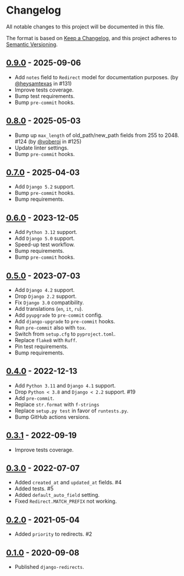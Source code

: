 # Changelog

All notable changes to this project will be documented in this file.

The format is based on [Keep a Changelog](https://keepachangelog.com/en/1.0.0/),
and this project adheres to [Semantic Versioning](https://semver.org/spec/v2.0.0.html).

## [0.9.0](https://github.com/fabiocaccamo/django-redirects/releases/tag/0.9.0) - 2025-09-06
-   Add `notes` field to `Redirect` model for documentation purposes. (by [@heysamtexas](https://github.com/heysamtexas) in #131)
-   Improve tests coverage.
-   Bump test requirements.
-   Bump `pre-commit` hooks.

## [0.8.0](https://github.com/fabiocaccamo/django-redirects/releases/tag/0.8.0) - 2025-05-03
-   Bump up `max_length` of old_path/new_path fields from 255 to 2048. #124 (by [@voberoi](https://github.com/voberoi) in #125)
-   Update linter settings.
-   Bump `pre-commit` hooks.

## [0.7.0](https://github.com/fabiocaccamo/django-redirects/releases/tag/0.7.0) - 2025-04-03
-   Add `Django 5.2` support.
-   Bump `pre-commit` hooks.
-   Bump requirements.

## [0.6.0](https://github.com/fabiocaccamo/django-redirects/releases/tag/0.6.0) - 2023-12-05
-   Add `Python 3.12` support.
-   Add `Django 5.0` support.
-   Speed-up test workflow.
-   Bump requirements.
-   Bump `pre-commit` hooks.

## [0.5.0](https://github.com/fabiocaccamo/django-redirects/releases/tag/0.5.0) - 2023-07-03
-   Add `Django 4.2` support.
-   Drop `Django 2.2` support.
-   Fix `Django 3.0` compatibility.
-   Add translations (`en`, `it`, `ru`).
-   Add `pyupgrade` to `pre-commit` config.
-   Add `django-upgrade` to `pre-commit` hooks.
-   Run `pre-commit` also with `tox`.
-   Switch from `setup.cfg` to `pyproject.toml`.
-   Replace `flake8` with `Ruff`.
-   Pin test requirements.
-   Bump requirements.

## [0.4.0](https://github.com/fabiocaccamo/django-redirects/releases/tag/0.4.0) - 2022-12-13
-   Add `Python 3.11` and `Django 4.1` support.
-   Drop `Python < 3.8` and `Django < 2.2` support. #19
-   Add `pre-commit`.
-   Replace `str.format` with `f-strings`
-   Replace `setup.py test` in favor of `runtests.py`.
-   Bump GitHub actions versions.

## [0.3.1](https://github.com/fabiocaccamo/django-redirects/releases/tag/0.3.1) - 2022-09-19
-   Improve tests coverage.

## [0.3.0](https://github.com/fabiocaccamo/django-redirects/releases/tag/0.3.0) - 2022-07-07
-   Added `created_at` and `updated_at` fields. #4
-   Added tests. #5
-   Added `default_auto_field` setting.
-   Fixed `Redirect.MATCH_PREFIX` not working.

## [0.2.0](https://github.com/fabiocaccamo/django-redirects/releases/tag/0.2.0) - 2021-05-04
-   Added `priority` to redirects. #2

## [0.1.0](https://github.com/fabiocaccamo/django-redirects/releases/tag/0.1.0) - 2020-09-08
-   Published `django-redirects`.
